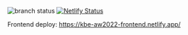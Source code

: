 ![branch status](https://github.com/kbe-aw2022/frontend/actions/workflows/main.yml/badge.svg?branch=KA-13-add-hardware-components-view )   [![Netlify Status](https://api.netlify.com/api/v1/badges/eb3694d7-ca06-47ef-9401-c41cf0cfb9d5/deploy-status)](https://app.netlify.com/sites/kbe-aw2022-frontend/deploys)

Frontend deploy: https://kbe-aw2022-frontend.netlify.app/
